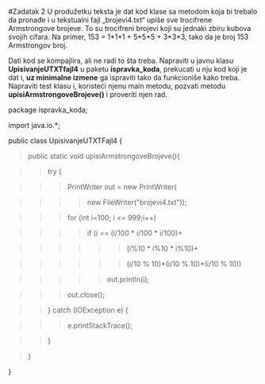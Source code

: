 #Zadatak 2
U produžetku teksta je dat kod klase sa metodom koja bi trebalo da pronađe i u tekstualni fajl „brojevi4.txt“
upiše sve trocifrene Armstrongove brojeve. To su trocifreni brojevi koji su jednaki zbiru kubova svojih
cifara. Na primer, 153 = 1\*1\*1 + 5\*5\*5 + 3\*3\*3, tako da je broj 153 Armstrongov broj.

Dati kod se kompajlira, ali ne radi to šta treba. Napraviti u javnu klasu **UpisivanjeUTXTfajl4** u paketu
**ispravka_koda**, prekucati u nju kod koji je dat i, __uz minimalne izmene__ ga ispraviti tako da funkcioniše
kako treba. Napraviti test klasu i, koristeći njenu main metodu, pozvati metodu
**upisiArmstrongoveBrojeve()** i proveriti njen rad.


package ispravka_koda;

import java.io.*;

public class UpisivanjeUTXTFajl4 {

>public static void upisiArmstrongoveBrojeve(){

>>try {

>>>PrintWriter out = new PrintWriter(

>>>>new FileWriter("brojevi4.txt"));

>>>for (int i=100; i <= 999;i++)

>>>>if (i == (i/100 \* i/100 \* i/100)+

>>>>>>(i%10 \* i%10 \* i%10)+

>>>>>>(i/10 % 10)\*(i/10 % 10)\*(i/10 % 10))

>>>>>out.println(i);

>>>out.close();

>>} catch (IOException e) {

>>>e.printStackTrace();

>>}

>}

}